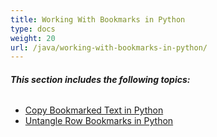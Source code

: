 ```yaml
---
title: Working With Bookmarks in Python
type: docs
weight: 20
url: /java/working-with-bookmarks-in-python/
---
```


###### **This section includes the following topics:** 
- [Copy Bookmarked Text in Python](/words/java/copy-bookmarked-text-in-python-html/)
- [Untangle Row Bookmarks in Python](/words/java/untangle-row-bookmarks-in-python-html/)
